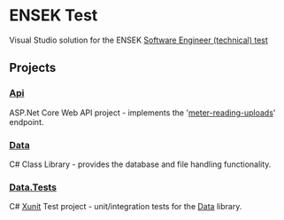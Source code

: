 # ENSEK Test

Visual Studio solution for the ENSEK [Software Engineer (technical) test](SoftwareEngineerExercise/BRIEF.pdf)

## Projects

### [Api](Api/README.md)

ASP.Net Core Web API project - implements the '[meter-reading-uploads](Api/Controllers/MeterReadingsController.cs)' endpoint.

### [Data](Data/README.md)

C# Class Library - provides the database and file handling functionality.

### [Data.Tests](Data.Tests/README.md)

C# [Xunit](https://xunit.net/) Test project - unit/integration tests for the [Data](Data/README.md) library.


